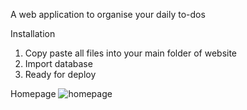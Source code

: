 A web application to organise your daily to-dos

Installation
1. Copy paste all files into your main folder of website
2. Import database
3. Ready for deploy

Homepage
![homepage](https://github.com/user-attachments/assets/8cc4fafd-3277-4293-978b-0e59b7897ec8)
